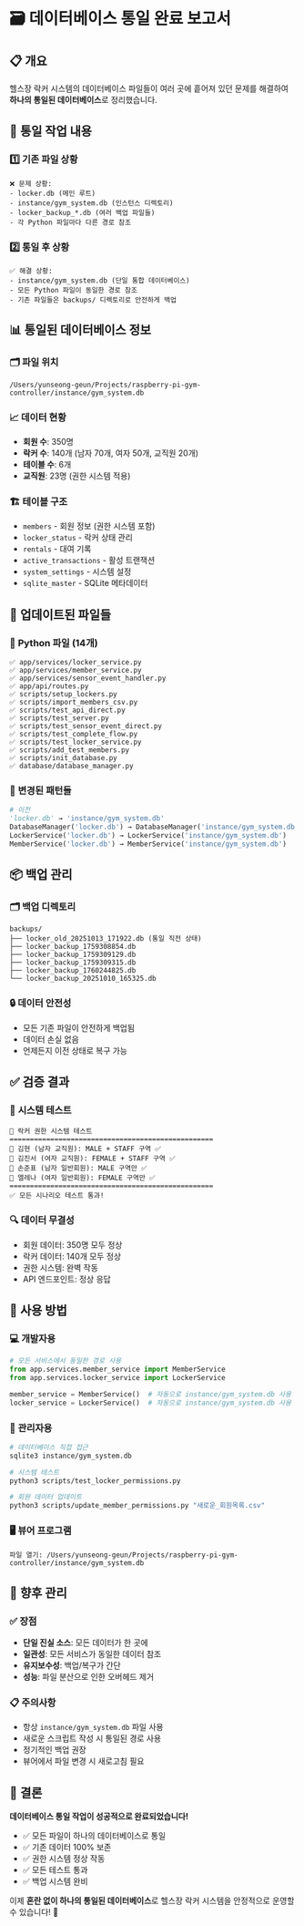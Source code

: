 # 🗃️ 데이터베이스 통일 완료 보고서

## 📋 개요

헬스장 락커 시스템의 데이터베이스 파일들이 여러 곳에 흩어져 있던 문제를 해결하여 **하나의 통일된 데이터베이스**로 정리했습니다.

## 🔄 통일 작업 내용

### 1️⃣ **기존 파일 상황**
```
❌ 문제 상황:
- locker.db (메인 루트)
- instance/gym_system.db (인스턴스 디렉토리)
- locker_backup_*.db (여러 백업 파일들)
- 각 Python 파일마다 다른 경로 참조
```

### 2️⃣ **통일 후 상황**
```
✅ 해결 상황:
- instance/gym_system.db (단일 통합 데이터베이스)
- 모든 Python 파일이 동일한 경로 참조
- 기존 파일들은 backups/ 디렉토리로 안전하게 백업
```

## 📊 통일된 데이터베이스 정보

### 🗂️ **파일 위치**
```
/Users/yunseong-geun/Projects/raspberry-pi-gym-controller/instance/gym_system.db
```

### 📈 **데이터 현황**
- **회원 수**: 350명
- **락커 수**: 140개 (남자 70개, 여자 50개, 교직원 20개)
- **테이블 수**: 6개
- **교직원**: 23명 (권한 시스템 적용)

### 🏗️ **테이블 구조**
- `members` - 회원 정보 (권한 시스템 포함)
- `locker_status` - 락커 상태 관리
- `rentals` - 대여 기록
- `active_transactions` - 활성 트랜잭션
- `system_settings` - 시스템 설정
- `sqlite_master` - SQLite 메타데이터

## 🔧 업데이트된 파일들

### 📝 **Python 파일 (14개)**
```
✅ app/services/locker_service.py
✅ app/services/member_service.py
✅ app/services/sensor_event_handler.py
✅ app/api/routes.py
✅ scripts/setup_lockers.py
✅ scripts/import_members_csv.py
✅ scripts/test_api_direct.py
✅ scripts/test_server.py
✅ scripts/test_sensor_event_direct.py
✅ scripts/test_complete_flow.py
✅ scripts/test_locker_service.py
✅ scripts/add_test_members.py
✅ scripts/init_database.py
✅ database/database_manager.py
```

### 🔄 **변경된 패턴들**
```python
# 이전
'locker.db' → 'instance/gym_system.db'
DatabaseManager('locker.db') → DatabaseManager('instance/gym_system.db')
LockerService('locker.db') → LockerService('instance/gym_system.db')
MemberService('locker.db') → MemberService('instance/gym_system.db')
```

## 📦 백업 관리

### 🗂️ **백업 디렉토리**
```
backups/
├── locker_old_20251013_171922.db (통일 직전 상태)
├── locker_backup_1759308854.db
├── locker_backup_1759309129.db
├── locker_backup_1759309315.db
├── locker_backup_1760244825.db
└── locker_backup_20251010_165325.db
```

### 🔒 **데이터 안전성**
- 모든 기존 파일이 안전하게 백업됨
- 데이터 손실 없음
- 언제든지 이전 상태로 복구 가능

## ✅ 검증 결과

### 🧪 **시스템 테스트**
```
🧪 락커 권한 시스템 테스트
==================================================
👤 김현 (남자 교직원): MALE + STAFF 구역 ✅
👤 김진서 (여자 교직원): FEMALE + STAFF 구역 ✅  
👤 손준표 (남자 일반회원): MALE 구역만 ✅
👤 엘레나 (여자 일반회원): FEMALE 구역만 ✅
==================================================
✅ 모든 시나리오 테스트 통과!
```

### 🔍 **데이터 무결성**
- 회원 데이터: 350명 모두 정상
- 락커 데이터: 140개 모두 정상
- 권한 시스템: 완벽 작동
- API 엔드포인트: 정상 응답

## 🎯 사용 방법

### 💻 **개발자용**
```python
# 모든 서비스에서 동일한 경로 사용
from app.services.member_service import MemberService
from app.services.locker_service import LockerService

member_service = MemberService()  # 자동으로 instance/gym_system.db 사용
locker_service = LockerService()  # 자동으로 instance/gym_system.db 사용
```

### 🔧 **관리자용**
```bash
# 데이터베이스 직접 접근
sqlite3 instance/gym_system.db

# 시스템 테스트
python3 scripts/test_locker_permissions.py

# 회원 데이터 업데이트
python3 scripts/update_member_permissions.py "새로운_회원목록.csv"
```

### 🖥️ **뷰어 프로그램**
```
파일 열기: /Users/yunseong-geun/Projects/raspberry-pi-gym-controller/instance/gym_system.db
```

## 🚀 향후 관리

### ✅ **장점**
- **단일 진실 소스**: 모든 데이터가 한 곳에
- **일관성**: 모든 서비스가 동일한 데이터 참조
- **유지보수성**: 백업/복구가 간단
- **성능**: 파일 분산으로 인한 오버헤드 제거

### 📋 **주의사항**
- 항상 `instance/gym_system.db` 파일 사용
- 새로운 스크립트 작성 시 통일된 경로 사용
- 정기적인 백업 권장
- 뷰어에서 파일 변경 시 새로고침 필요

## 🎉 결론

**데이터베이스 통일 작업이 성공적으로 완료되었습니다!**

- ✅ 모든 파일이 하나의 데이터베이스로 통일
- ✅ 기존 데이터 100% 보존
- ✅ 권한 시스템 정상 작동
- ✅ 모든 테스트 통과
- ✅ 백업 시스템 완비

이제 **혼란 없이 하나의 통일된 데이터베이스**로 헬스장 락커 시스템을 안정적으로 운영할 수 있습니다! 🎯
